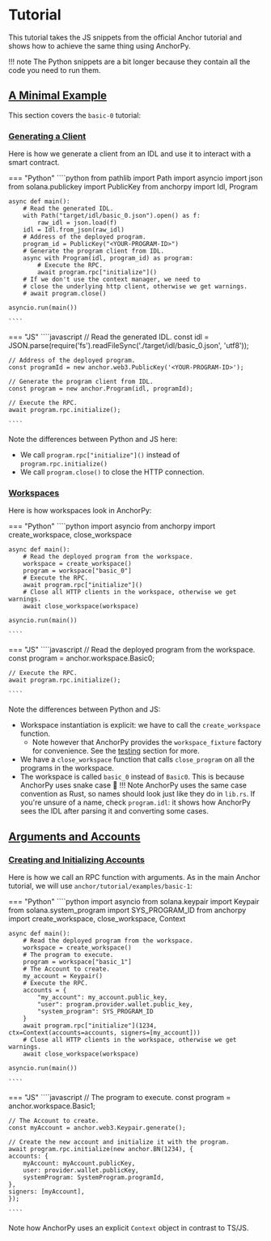 # Tutorial

This tutorial takes the JS snippets from the official Anchor tutorial
and shows how to achieve the same thing using AnchorPy.

!!! note
    The Python snippets are a bit longer because they contain all the code
    you need to run them.
## [A Minimal Example](https://project-serum.github.io/anchor/tutorials/tutorial-0.html)
This section covers the `basic-0` tutorial:
### [Generating a Client](https://project-serum.github.io/anchor/tutorials/tutorial-0.html#generating-a-client)
Here is how we generate a client from an IDL and use it to interact with a smart contract.


=== "Python"
    ````python
    from pathlib import Path
    import asyncio
    import json
    from solana.publickey import PublicKey
    from anchorpy import Idl, Program

    async def main():
        # Read the generated IDL.
        with Path("target/idl/basic_0.json").open() as f:
            raw_idl = json.load(f)
        idl = Idl.from_json(raw_idl)
        # Address of the deployed program.
        program_id = PublicKey("<YOUR-PROGRAM-ID>")
        # Generate the program client from IDL.
        async with Program(idl, program_id) as program:
            # Execute the RPC.
            await program.rpc["initialize"]()
        # If we don't use the context manager, we need to
        # close the underlying http client, otherwise we get warnings.
        # await program.close()

    asyncio.run(main())

    ````

=== "JS"
    ````javascript
    // Read the generated IDL.
    const idl = JSON.parse(require('fs').readFileSync('./target/idl/basic_0.json', 'utf8'));

    // Address of the deployed program.
    const programId = new anchor.web3.PublicKey('<YOUR-PROGRAM-ID>');

    // Generate the program client from IDL.
    const program = new anchor.Program(idl, programId);

    // Execute the RPC.
    await program.rpc.initialize();

    ````

Note the differences between Python and JS here:

- We call `program.rpc["initialize"]()` instead of `program.rpc.initialize()`
- We call `program.close()` to close the HTTP connection.

### [Workspaces](https://project-serum.github.io/anchor/tutorials/tutorial-0.html#workspaces)

Here is how workspaces look in AnchorPy:


=== "Python"
    ````python
    import asyncio
    from anchorpy import create_workspace, close_workspace

    async def main():
        # Read the deployed program from the workspace.
        workspace = create_workspace()
        program = workspace["basic_0"]
        # Execute the RPC.
        await program.rpc["initialize"]()
        # Close all HTTP clients in the workspace, otherwise we get warnings.
        await close_workspace(workspace)
    
    asyncio.run(main())

    ````

=== "JS"
    ````javascript
    // Read the deployed program from the workspace.
    const program = anchor.workspace.Basic0;

    // Execute the RPC.
    await program.rpc.initialize();

    ````

Note the differences between Python and JS:

- Workspace instantiation is explicit: we have to call the `create_workspace` function.
    - Note however that AnchorPy provides the `workspace_fixture` factory for convenience.
      See the [testing](testing.md) section for more.
- We have a `close_workspace` function that calls `close_program` on all the programs
in the workspace.
- The workspace is called `basic_0` instead of `Basic0`. This is because AnchorPy uses snake case 🐍
!!! Note
    AnchorPy uses the same case convention as Rust, so names should look just like they do in `lib.rs`.
    If you're unsure of a name, check `program.idl`: it shows how AnchorPy sees the IDL after parsing
    it and converting some cases.

## [Arguments and Accounts](https://project-serum.github.io/anchor/tutorials/tutorial-1.html)
### [Creating and Initializing Accounts](https://project-serum.github.io/anchor/tutorials/tutorial-1.html#creating-and-initializing-accounts)

Here is how we call an RPC function with arguments.
As in the main Anchor tutorial, we will use `anchor/tutorial/examples/basic-1`:

=== "Python"
    ````python
    import asyncio
    from solana.keypair import Keypair
    from solana.system_program import SYS_PROGRAM_ID
    from anchorpy import create_workspace, close_workspace, Context

    async def main():
        # Read the deployed program from the workspace.
        workspace = create_workspace()
        # The program to execute.
        program = workspace["basic_1"]
        # The Account to create.
        my_account = Keypair()
        # Execute the RPC.
        accounts = {
            "my_account": my_account.public_key,
            "user": program.provider.wallet.public_key,
            "system_program": SYS_PROGRAM_ID
        }
        await program.rpc["initialize"](1234, ctx=Context(accounts=accounts, signers=[my_account]))
        # Close all HTTP clients in the workspace, otherwise we get warnings.
        await close_workspace(workspace)
    
    asyncio.run(main())

    ````

=== "JS"
    ````javascript
    // The program to execute.
    const program = anchor.workspace.Basic1;

    // The Account to create.
    const myAccount = anchor.web3.Keypair.generate();

    // Create the new account and initialize it with the program.
    await program.rpc.initialize(new anchor.BN(1234), {
    accounts: {
        myAccount: myAccount.publicKey,
        user: provider.wallet.publicKey,
        systemProgram: SystemProgram.programId,
    },
    signers: [myAccount],
    });

    ````

Note how AnchorPy uses an explicit `Context` object in contrast to TS/JS.
